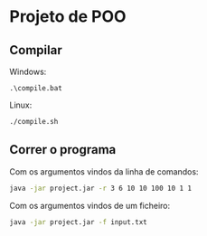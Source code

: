 # Projeto de POO

## Compilar

Windows:
```batch
.\compile.bat
```

Linux:
```sh
./compile.sh
```

## Correr o programa

Com os argumentos vindos da linha de comandos:
```sh
java -jar project.jar -r 3 6 10 10 100 10 1 1
```

Com os argumentos vindos de um ficheiro:
```sh
java -jar project.jar -f input.txt
```
